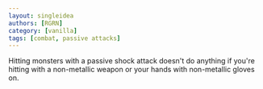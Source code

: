 ```yaml
---
layout: singleidea
authors: [RGRN]
category: [vanilla]
tags: [combat, passive attacks]
---
```

Hitting monsters with a passive shock attack doesn't do anything if you're hitting with a non-metallic weapon or your hands with non-metallic gloves on.
